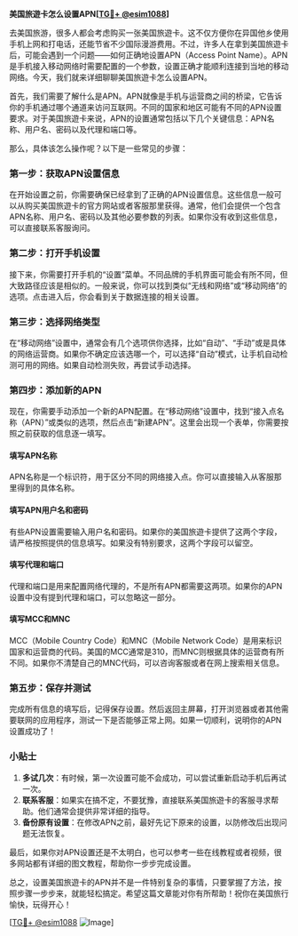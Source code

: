 **美国旅遊卡怎么设置APN[[TG💪+ @esim1088](https://t.me/s/esim1088)]**

去美国旅游，很多人都会考虑购买一张美国旅遊卡。这不仅方便你在异国他乡使用手机上网和打电话，还能节省不少国际漫游费用。不过，许多人在拿到美国旅遊卡后，可能会遇到一个问题——如何正确地设置APN（Access Point Name）。APN是手机接入移动网络时需要配置的一个参数，设置正确才能顺利连接到当地的移动网络。今天，我们就来详细聊聊美国旅遊卡怎么设置APN。

首先，我们需要了解什么是APN。APN就像是手机与运营商之间的桥梁，它告诉你的手机通过哪个通道来访问互联网。不同的国家和地区可能有不同的APN设置要求。对于美国旅遊卡来说，APN的设置通常包括以下几个关键信息：APN名称、用户名、密码以及代理和端口等。

那么，具体该怎么操作呢？以下是一些常见的步骤：

### **第一步：获取APN设置信息**
在开始设置之前，你需要确保已经拿到了正确的APN设置信息。这些信息一般可以从购买美国旅遊卡的官方网站或者客服那里获得。通常，他们会提供一个包含APN名称、用户名、密码以及其他必要参数的列表。如果你没有收到这些信息，可以直接联系客服询问。

### **第二步：打开手机设置**
接下来，你需要打开手机的“设置”菜单。不同品牌的手机界面可能会有所不同，但大致路径应该是相似的。一般来说，你可以找到类似“无线和网络”或“移动网络”的选项。点击进入后，你会看到关于数据连接的相关设置。

### **第三步：选择网络类型**
在“移动网络”设置中，通常会有几个选项供你选择，比如“自动”、“手动”或是具体的网络运营商。如果你不确定应该选哪一个，可以选择“自动”模式，让手机自动检测可用的网络。如果自动检测失败，再尝试手动选择。

### **第四步：添加新的APN**
现在，你需要手动添加一个新的APN配置。在“移动网络”设置中，找到“接入点名称（APN）”或类似的选项，然后点击“新建APN”。这里会出现一个表单，你需要按照之前获取的信息逐一填写。

#### **填写APN名称**
APN名称是一个标识符，用于区分不同的网络接入点。你可以直接输入从客服那里得到的具体名称。

#### **填写APN用户名和密码**
有些APN设置需要输入用户名和密码。如果你的美国旅遊卡提供了这两个字段，请严格按照提供的信息填写。如果没有特别要求，这两个字段可以留空。

#### **填写代理和端口**
代理和端口是用来配置网络代理的，不是所有APN都需要这两项。如果你的APN设置中没有提到代理和端口，可以忽略这一部分。

#### **填写MCC和MNC**
MCC（Mobile Country Code）和MNC（Mobile Network Code）是用来标识国家和运营商的代码。美国的MCC通常是310，而MNC则根据具体的运营商有所不同。如果你不清楚自己的MNC代码，可以咨询客服或者在网上搜索相关信息。

### **第五步：保存并测试**
完成所有信息的填写后，记得保存设置。然后返回主屏幕，打开浏览器或者其他需要联网的应用程序，测试一下是否能够正常上网。如果一切顺利，说明你的APN设置成功了！

### **小贴士**
1. **多试几次**：有时候，第一次设置可能不会成功，可以尝试重新启动手机后再试一次。
2. **联系客服**：如果实在搞不定，不要犹豫，直接联系美国旅遊卡的客服寻求帮助。他们通常会提供非常详细的指导。
3. **备份原有设置**：在修改APN之前，最好先记下原来的设置，以防修改后出现问题无法恢复。

最后，如果你对APN设置还是不太明白，也可以参考一些在线教程或者视频，很多网站都有详细的图文教程，帮助你一步步完成设置。

总之，设置美国旅遊卡的APN并不是一件特别复杂的事情，只要掌握了方法，按照步骤一步步来，就能轻松搞定。希望这篇文章能对你有所帮助！祝你在美国旅行愉快，玩得开心！

[[TG💪+ @esim1088](https://t.me/s/esim1088) ![Image](https://i.postimg.cc/4NQfJmqS/Snipaste-2025-05-13-00-14-12.png)]